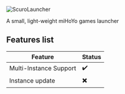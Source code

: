 ![ScuroLauncher](https://socialify.git.ci/ScuroNeko/ScuroLauncher/image?description=1&descriptionEditable=A%20small%20launcher%20for%20miHoYo%20games&font=Inter&forks=1&issues=1&language=1&name=1&owner=1&pattern=Diagonal%20Stripes&pulls=1&stargazers=1&theme=Auto)

A small, light-weight miHoYo games launcher

## Features list

| Feature                | Status |
|------------------------|--------|
| Multi-Instance Support | ✔️     |
| Instance update        | ✖️     |